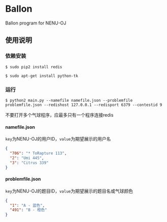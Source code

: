 # Ballon
Ballon program for NENU-OJ

## 使用说明
### 依赖安装
`$ sudo pip2 install redis`

`$ sudo apt-get install python-tk`

### 运行
`$ python2 main.py --namefile namefile.json --problemfile problemfile.json --redishost 127.0.0.1 --redisport 6379 --contestid 9`

不要打开多个气球程序，应最多只有一个程序连接redis

#### namefile.json
`key`为NENU-OJ的用户ID，`value`为期望展示的用户名
```json
{
  "706": "* ToRapture 113",
  "2": "Umi 445",
  "3": "Citrus 339"
}
```

#### problemfile.json
`key`为NENU-OJ的题目ID，`value`为期望展示的题目名或气球颜色
```json
{
  "1": "A - 蓝色",
  "491": "B - 橙色"
}
```
